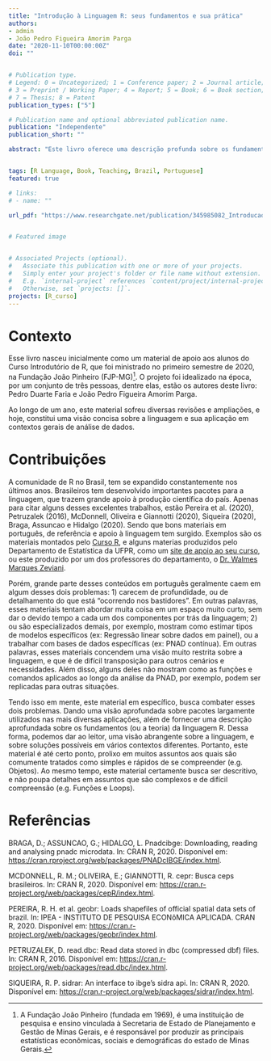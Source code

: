 ```yaml
---
title: "Introdução à Linguagem R: seus fundamentos e sua prática"
authors:
- admin
- João Pedro Figueira Amorim Parga
date: "2020-11-10T00:00:00Z"
doi: ""


# Publication type.
# Legend: 0 = Uncategorized; 1 = Conference paper; 2 = Journal article;
# 3 = Preprint / Working Paper; 4 = Report; 5 = Book; 6 = Book section;
# 7 = Thesis; 8 = Patent
publication_types: ["5"]

# Publication name and optional abbreviated publication name.
publication: "Independente"
publication_short: ""

abstract: "Este livro oferece uma descrição profunda sobre os fundamentos da linguagem R, e como eles se aplicam no contexto da análise de dados. Sua principal contribuição para a literatura brasileira hoje, está no combate de dois problemas recorrentes nos materiais disponíveis em português sobre a linguagem: 1) a falta de profundidade de muitos materiais, que tentam abordar muitos assuntos em um espaço muito curto; 2) a alta especialização de muitos materiais, que são de difícil transposição para aplicações gerais em análises de dados."


tags: [R Language, Book, Teaching, Brazil, Portuguese]
featured: true

# links:
# - name: ""

url_pdf: "https://www.researchgate.net/publication/345985082_Introducao_a_Linguagem_R_seus_fundamentos_e_sua_pratica"


# Featured image


# Associated Projects (optional).
#   Associate this publication with one or more of your projects.
#   Simply enter your project's folder or file name without extension.
#   E.g. `internal-project` references `content/project/internal-project/index.md`.
#   Otherwise, set `projects: []`.
projects: [R_curso]
---
```







# Contexto

Esse livro nasceu inicialmente como um material de apoio aos alunos do Curso Introdutório de R, que foi ministrado no primeiro semestre de 2020, na Fundação João Pinheiro (FJP-MG)[^1]. O projeto foi idealizado na época, por um conjunto de três pessoas, dentre elas, estão os autores deste livro: Pedro Duarte Faria e João Pedro Figueira Amorim Parga.

Ao longo de um ano, este material sofreu diversas revisões e ampliações, e hoje, constitui uma visão concisa sobre a linguagem e sua aplicação em contextos gerais de análise de dados.

# Contribuições

A comunidade de R no Brasil, tem se expandido constantemente nos últimos anos. Brasileiros tem desenvolvido importantes pacotes para a
linguagem, que trazem grande apoio à produção científica do país. Apenas para citar alguns desses excelentes trabalhos, estão Pereira et al. (2020), Petruzalek (2016), McDonnell, Oliveira e Giannotti (2020), Siqueira (2020), Braga, Assuncao e Hidalgo (2020). Sendo que bons materiais em português, de referência e apoio à linguagem tem surgido. Exemplos são os materiais montados pelo [Curso R](https://www.curso-r.com/material/), e alguns materias produzidos pelo Departamento de Estatística da UFPR, como um [site de apoio ao seu curso](http://cursos.leg.ufpr.br/ecr/), ou este produzido por um dos professores do departamento, o [Dr. Walmes Marques Zeviani](http://leg.ufpr.br/~walmes/cursoR/data-vis/).


Porém, grande parte desses conteúdos em português geralmente caem em algum desses dois problemas: 1) carecem de profundidade, ou de detalhamento do que está “ocorrendo nos bastidores”. Em outras palavras, esses materiais tentam abordar muita coisa em um espaço muito curto, sem dar o devido tempo a cada um dos componentes por trás da linguagem; 2) ou são especializados demais, por exemplo, mostram como estimar tipos de modelos específicos (ex: Regressão linear sobre dados em painel), ou a trabalhar com bases de dados específicas (ex: PNAD contínua). Em outras palavras, esses materiais concendem uma visão muito restrita sobre a linguagem, e que é de difícil transposição para outros cenários e necessidades. Além disso, alguns deles não mostram como as funções e comandos aplicados ao longo da análise da PNAD, por exemplo, podem ser replicadas para outras situações.


Tendo isso em mente, este material em específico, busca combater esses dois problemas. Dando uma visão aprofundada sobre pacotes largamente utilizados nas mais diversas aplicações, além de fornecer uma descrição aprofundada sobre os fundamentos (ou a teoria) da linguagem R. Dessa forma, podemos dar ao leitor, uma visão abrangente sobre a linguagem, e sobre soluções possíveis em vários contextos diferentes. Portanto, este material é até certo ponto, prolixo em muitos assuntos aos quais são comumente tratados como simples e rápidos de se compreender (e.g. Objetos). Ao mesmo tempo, este material certamente busca ser descritivo, e não poupa detalhes em assuntos que são complexos e de difícil compreensão (e.g. Funções e Loops).


# Referências

BRAGA, D.; ASSUNCAO, G.; HIDALGO, L. Pnadcibge: Downloading, reading and
analysing pnadc microdata. In: CRAN R, 2020. Disponível em: <https://cran.rproject.org/web/packages/PNADcIBGE/index.html>.


MCDONNELL, R. M.; OLIVEIRA, E.; GIANNOTTI, R. cepr: Busca ceps brasileiros. In: CRAN R, 2020. Disponível em: <https://cran.r-project.org/web/packages/cepR/index.html>.


PEREIRA, R. H. et al. geobr: Loads shapefiles of official spatial data sets of brazil. In: IPEA - INSTITUTO DE PESQUISA ECONôMICA APLICADA. CRAN R, 2020. Disponível em: <https://cran.r-project.org/web/packages/geobr/index.html>.


PETRUZALEK, D. read.dbc: Read data stored in dbc (compressed dbf) files. In: CRAN R, 2016. Disponível em: <https://cran.r-project.org/web/packages/read.dbc/index.html>.


SIQUEIRA, R. P. sidrar: An interface to ibge’s sidra api. In: CRAN R, 2020. Disponível em: <https://cran.r-project.org/web/packages/sidrar/index.html>.








[^1]: A Fundação João Pinheiro (fundada em 1969), é uma instituição de pesquisa e ensino vinculada à Secretaria de Estado de Planejamento e Gestão de Minas Gerais, e é responsável por produzir as principais estatísticas econômicas, sociais e demográficas do estado de Minas Gerais.



